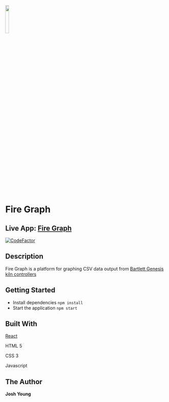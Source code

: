 <img src="https://www.fire-graph.com/assets/firing-graph-logo.svg" width="15%">

# Fire Graph

## Live App: [Fire Graph](https://fire-graph.com)

[![CodeFactor](https://www.codefactor.io/repository/github/joshuaayoung/firegraph-by-jay/badge)](https://www.codefactor.io/repository/github/joshuaayoung/firegraph-by-jay)

## Description

Fire Graph is a platform for graphing CSV data output from [Bartlett Genesis kiln controllers](https://www.bartinst.com/kilns/35)

## Getting Started

- Install dependencies `npm install`
- Start the application `npm start`

## Built With

[React](https://reactjs.org/)

HTML 5

CSS 3

Javascript

## The Author

**Josh Young**
